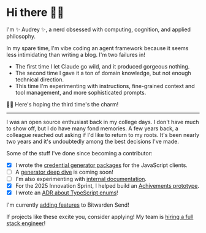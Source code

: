 # Hi there 👋🏻

I'm ✨ Audrey ✨, a nerd obsessed with computing, cognition, and applied philosophy.

In my spare time, I'm vibe coding an agent framework because it seems less intimidating than writing a blog. I'm two failures in!

* The first time I let Claude go wild, and it produced gorgeous nothing.
* The second time I gave it a ton of domain knowledge, but not enough technical direction.
* This time I'm experimenting with instructions, fine-grained context and tool management, and more sophisticated prompts.

🤞🏻 Here's hoping the third time's the charm!

-----

I was an open source enthusiast back in my college days. I don't have much to show off, but I do have many fond memories. A few years back, a colleague reached out asking if I'd like to return to my roots. It's been nearly two years and it's undoubtedly among the best decisions I've made.

Some of the stuff I've done since becoming a contributor:

- [x] I wrote the [credential generator packages](https://github.com/bitwarden/clients/tree/main/libs/tools/generator) for the JavaScript clients.
- [ ] A [generator deep dive](https://github.com/bitwarden/contributing-docs/pull/595) is coming soon!
- [ ] I'm also experimenting with [internal documentation](https://github.com/bitwarden/clients/pull/15018).
- [x] For the 2025 Innovation Sprint, I helped build an [Achivements prototype](https://github.com/bitwarden/clients/pull/13766).
- [x] I wrote an [ADR about TypeScript enums](https://contributing.bitwarden.com/architecture/adr/ts-deprecate-enums)!

I'm currently [adding features](https://github.com/bitwarden/server/pull/5857) to Bitwarden Send!

If projects like these excite you, consider applying! My team is [hiring a full stack engineer](https://bitwarden.com/careers/6602420003/)!
